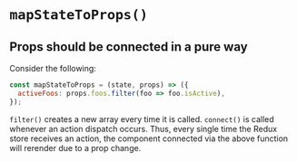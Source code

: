 # `mapStateToProps()`

## Props should be connected in a pure way

Consider the following:

```javascript
const mapStateToProps = (state, props) => ({
  activeFoos: props.foos.filter(foo => foo.isActive),
});
```

`filter()` creates a new array every time it is called. `connect()` is called whenever an action dispatch occurs. Thus, every single time the Redux store receives an action, the component connected via the above function will rerender due to a prop change.

